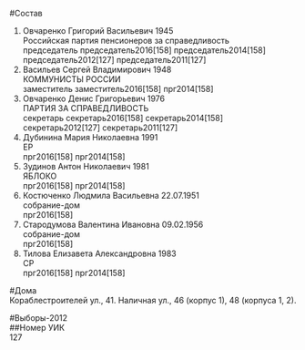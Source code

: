 #Состав  
1. Овчаренко Григорий Васильевич 1945  
    Российская партия пенсионеров за справедливость  
    председатель председатель2016[158] председатель2014[158] председатель2012[127] председатель2011[127]  
2. Васильев Сергей Владимирович 1948  
    КОММУНИСТЫ РОССИИ  
    заместитель заместитель2016[158] прг2014[158]  
3. Овчаренко Денис Григорьевич 1976  
    ПАРТИЯ ЗА СПРАВЕДЛИВОСТЬ  
    секретарь секретарь2016[158] секретарь2014[158] секретарь2012[127] секретарь2011[127]  
4. Дубинина Мария Николаевна 1991  
    ЕР  
    прг2016[158] прг2014[158]  
5. Зудинов Антон Николаевич 1981  
    ЯБЛОКО  
    прг2016[158] прг2014[158]  
6. Костюченко Людмила Васильевна 22.07.1951  
    собрание-дом  
    прг2016[158]  
7. Стародумова Валентина Ивановна 09.02.1956  
    собрание-дом  
    прг2016[158]  
8. Тилова Елизавета Александровна 1983  
    СР  
    прг2016[158] прг2014[158]  
  
#Дома  
Кораблестроителей ул.,   41. Наличная ул.,     46 (корпус 1), 48 (корпуса 1, 2).  
  
#Выборы-2012  
##Номер УИК  
127  
